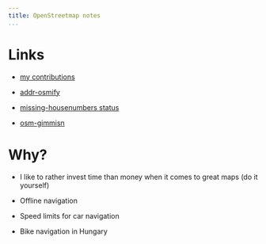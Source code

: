 ```yaml
---
title: OpenStreetmap notes
...
```


# Links

- [my contributions](https://www.openstreetmap.org/user/vmiklos)

- [addr-osmify](https://share.vmiklos.hu/pages/addr-osmify/)

- [missing-housenumbers status](https://share.vmiklos.hu/pages/missing-housenumbers/)

- [osm-gimmisn](https://osm-gimmisn.vmiklos.hu/)

# Why?

- I like to rather invest time than money when it comes to great maps (do it
  yourself)

- Offline navigation

- Speed limits for car navigation

- Bike navigation in Hungary
